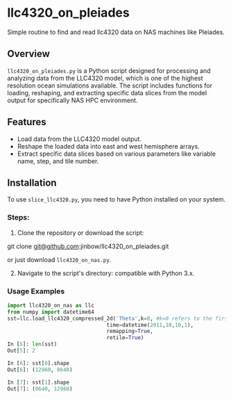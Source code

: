 # llc4320_on_pleiades
Simple routine to find and read llc4320 data on NAS machines like Pleiades. 

## Overview
`llc4320_on_pleiades.py` is a Python script designed for processing and analyzing data from the LLC4320 model, which is one of the highest resolution ocean simulations available. The script includes functions for loading, reshaping, and extracting specific data slices from the model output for specifically NAS HPC environment. 

## Features
- Load data from the LLC4320 model output.
- Reshape the loaded data into east and west hemisphere arrays.
- Extract specific data slices based on various parameters like variable name, step, and tile number.

## Installation
To use `slice_llc4320.py`, you need to have Python installed on your system. 

### Steps:
1. Clone the repository or download the script:

git clone git@github.com:jinbow/llc4320_on_pleiades.git

or just download `llc4320_on_nas.py`.

2. Navigate to the script's directory:
compatible with Python 3.x.

### Usage Examples

```python 
import llc4320_on_nas as llc
from numpy import datetime64
sst=llc.load_llc4320_compressed_2d('Theta',k=0, #k=0 refers to the first layer, i.e., surface 
                                time=datetime(2011,10,10,1), 
                                remapping=True, 
                                retile=True)
In [5]: len(sst)
Out[5]: 2

In [6]: sst[0].shape
Out[6]: (12960, 8640)

In [7]: sst[1].shape
Out[7]: (8640, 12960)
```



